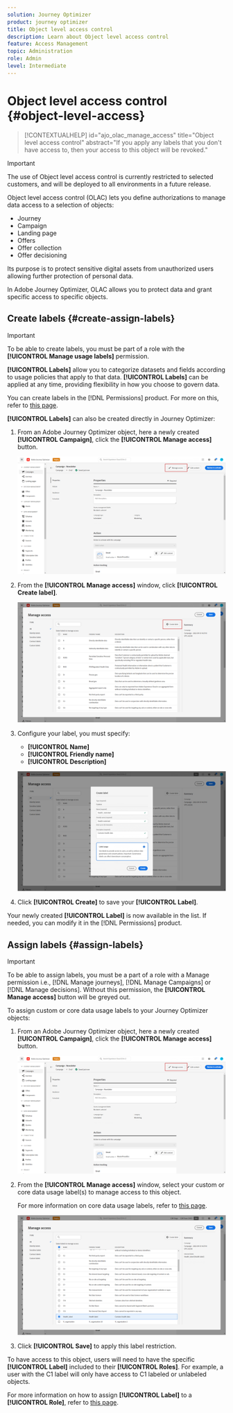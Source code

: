 ```yaml
---
solution: Journey Optimizer
product: journey optimizer
title: Object level access control
description: Learn about Object level access control
feature: Access Management
topic: Administration
role: Admin
level: Intermediate
---
```

# Object level access control {#object-level-access}

>[!CONTEXTUALHELP]
>id="ajo_olac_manage_access"
>title="Object level access control"
>abstract="If you apply any labels that you don't have access to, then your access to this object will be revoked."

>[!IMPORTANT]
>
>The use of Object level access control is currently restricted to selected customers, and will be deployed to all environments in a future release.

Object level access control (OLAC) lets you define authorizations to manage data access to a selection of objects:

* Journey
* Campaign
* Landing page
* Offers
* Offer collection
* Offer decisioning

Its purpose is to protect sensitive digital assets from unauthorized users allowing further protection of personal data. 

In Adobe Journey Optimizer, OLAC allows you to protect data and grant specific access to specific objects.

## Create labels {#create-assign-labels}

>[!IMPORTANT]
>
>To be able to create labels, you must be part of a role with the **[!UICONTROL Manage usage labels]** permission.

**[!UICONTROL Labels]** allow you to categorize datasets and fields according to usage policies that apply to that data. **[!UICONTROL Labels]** can be applied at any time, providing flexibility in how you choose to govern data. 

You can create labels in the [!DNL Permissions] product. For more on this, refer to [this page](https://experienceleague.adobe.com/docs/experience-platform/access-control/abac/permissions-ui/labels.html). 

**[!UICONTROL Labels]** can also be created directly in Journey Optimizer:

1. From an Adobe Journey Optimizer object, here a newly created **[!UICONTROL Campaign]**, click the **[!UICONTROL Manage access]** button.

    ![](assets/olac_1.png)

1. From the **[!UICONTROL Manage access]** window, click **[!UICONTROL Create label]**.

    ![](assets/olac_2.png)

1. Configure your label, you must specify:
    * **[!UICONTROL Name]**
    * **[!UICONTROL Friendly name]**
    * **[!UICONTROL Description]**

    ![](assets/olac_3.png)

1. Click **[!UICONTROL Create]** to save your **[!UICONTROL Label]**.

Your newly created **[!UICONTROL Label]** is now available in the list. If needed, you can modify it in the [!DNL Permissions] product.

## Assign labels {#assign-labels}

>[!IMPORTANT]
>
>To be able to assign labels, you must be a part of a role with a Manage permission i.e., [!DNL Manage journeys], [!DNL Manage Campaigns] or [!DNL Manage decisions]. Without this permission, the **[!UICONTROL Manage access]** button will be greyed out.

To assign custom or core data usage labels to your Journey Optimizer objects: 

1. From an Adobe Journey Optimizer object, here a newly created **[!UICONTROL Campaign]**, click the **[!UICONTROL Manage access]** button.

    ![](assets/olac_1.png)

1. From the **[!UICONTROL Manage access]** window, select your custom or core data usage label(s) to manage access to this object. 

    For more information on core data usage labels, refer to [this page](https://experienceleague.adobe.com/docs/experience-platform/data-governance/labels/reference.html).

    ![](assets/olac_4.png)

1. Click **[!UICONTROL Save]** to apply this label restriction. 

To have access to this object, users will need to have the specific **[!UICONTROL Label]** included to their **[!UICONTROL Roles]**. 
For example, a user with the C1 label will only have access to C1 labeled or unlabeled objects.

For more information on how to assign **[!UICONTROL Label]** to a **[!UICONTROL Role]**, refer to [this page](https://experienceleague.adobe.com/docs/experience-platform/access-control/abac/permissions-ui/permissions.html?lang=en#manage-labels-for-a-role).



